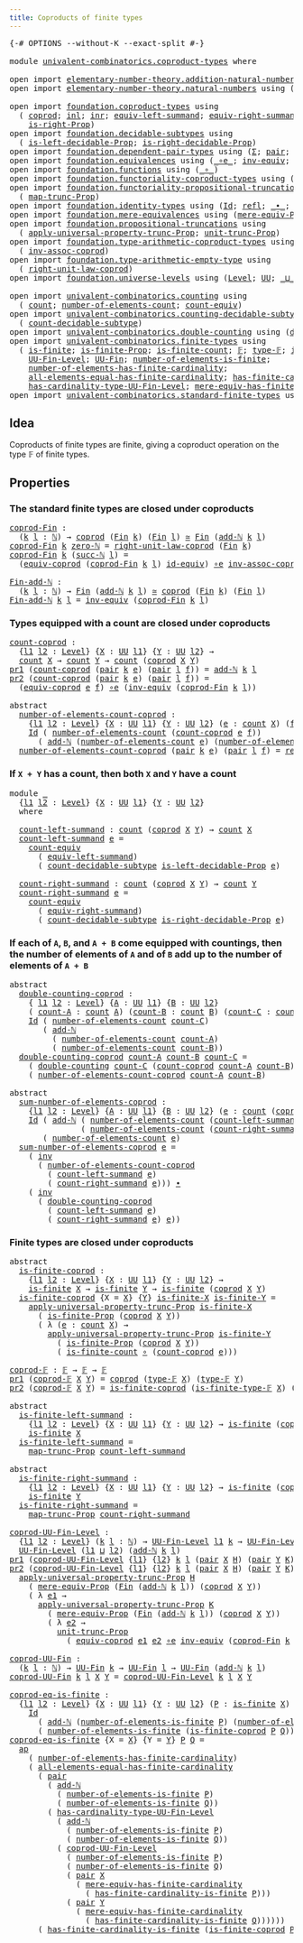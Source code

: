 ```yaml
---
title: Coproducts of finite types
---
```


<pre class="Agda"><a id="52" class="Symbol">{-#</a> <a id="56" class="Keyword">OPTIONS</a> <a id="64" class="Pragma">--without-K</a> <a id="76" class="Pragma">--exact-split</a> <a id="90" class="Symbol">#-}</a>

<a id="95" class="Keyword">module</a> <a id="102" href="univalent-combinatorics.coproduct-types.html" class="Module">univalent-combinatorics.coproduct-types</a> <a id="142" class="Keyword">where</a>

<a id="149" class="Keyword">open</a> <a id="154" class="Keyword">import</a> <a id="161" href="elementary-number-theory.addition-natural-numbers.html" class="Module">elementary-number-theory.addition-natural-numbers</a> <a id="211" class="Keyword">using</a> <a id="217" class="Symbol">(</a><a id="218" href="elementary-number-theory.addition-natural-numbers.html#1096" class="Function">add-ℕ</a><a id="223" class="Symbol">)</a>
<a id="225" class="Keyword">open</a> <a id="230" class="Keyword">import</a> <a id="237" href="elementary-number-theory.natural-numbers.html" class="Module">elementary-number-theory.natural-numbers</a> <a id="278" class="Keyword">using</a> <a id="284" class="Symbol">(</a><a id="285" href="elementary-number-theory.natural-numbers.html#1530" class="Datatype">ℕ</a><a id="286" class="Symbol">;</a> <a id="288" href="elementary-number-theory.natural-numbers.html#1551" class="InductiveConstructor">zero-ℕ</a><a id="294" class="Symbol">;</a> <a id="296" href="elementary-number-theory.natural-numbers.html#1564" class="InductiveConstructor">succ-ℕ</a><a id="302" class="Symbol">)</a>

<a id="305" class="Keyword">open</a> <a id="310" class="Keyword">import</a> <a id="317" href="foundation.coproduct-types.html" class="Module">foundation.coproduct-types</a> <a id="344" class="Keyword">using</a>
  <a id="352" class="Symbol">(</a> <a id="354" href="foundation.coproduct-types.html#1182" class="Datatype">coprod</a><a id="360" class="Symbol">;</a> <a id="362" href="foundation.coproduct-types.html#1253" class="InductiveConstructor">inl</a><a id="365" class="Symbol">;</a> <a id="367" href="foundation.coproduct-types.html#1276" class="InductiveConstructor">inr</a><a id="370" class="Symbol">;</a> <a id="372" href="foundation.coproduct-types.html#3502" class="Function">equiv-left-summand</a><a id="390" class="Symbol">;</a> <a id="392" href="foundation.coproduct-types.html#4547" class="Function">equiv-right-summand</a><a id="411" class="Symbol">;</a> <a id="413" href="foundation.coproduct-types.html#1663" class="Function">is-left-Prop</a><a id="425" class="Symbol">;</a>
    <a id="431" href="foundation.coproduct-types.html#1972" class="Function">is-right-Prop</a><a id="444" class="Symbol">)</a>
<a id="446" class="Keyword">open</a> <a id="451" class="Keyword">import</a> <a id="458" href="foundation.decidable-subtypes.html" class="Module">foundation.decidable-subtypes</a> <a id="488" class="Keyword">using</a>
  <a id="496" class="Symbol">(</a> <a id="498" href="foundation.decidable-subtypes.html#3874" class="Function">is-left-decidable-Prop</a><a id="520" class="Symbol">;</a> <a id="522" href="foundation.decidable-subtypes.html#4281" class="Function">is-right-decidable-Prop</a><a id="545" class="Symbol">)</a>
<a id="547" class="Keyword">open</a> <a id="552" class="Keyword">import</a> <a id="559" href="foundation.dependent-pair-types.html" class="Module">foundation.dependent-pair-types</a> <a id="591" class="Keyword">using</a> <a id="597" class="Symbol">(</a><a id="598" href="foundation-core.dependent-pair-types.html#515" class="Record">Σ</a><a id="599" class="Symbol">;</a> <a id="601" href="foundation-core.dependent-pair-types.html#588" class="InductiveConstructor">pair</a><a id="605" class="Symbol">;</a> <a id="607" href="foundation-core.dependent-pair-types.html#605" class="Field">pr1</a><a id="610" class="Symbol">;</a> <a id="612" href="foundation-core.dependent-pair-types.html#617" class="Field">pr2</a><a id="615" class="Symbol">)</a>
<a id="617" class="Keyword">open</a> <a id="622" class="Keyword">import</a> <a id="629" href="foundation.equivalences.html" class="Module">foundation.equivalences</a> <a id="653" class="Keyword">using</a> <a id="659" class="Symbol">(</a><a id="660" href="foundation-core.equivalences.html#7869" class="Function Operator">_∘e_</a><a id="664" class="Symbol">;</a> <a id="666" href="foundation-core.equivalences.html#5721" class="Function">inv-equiv</a><a id="675" class="Symbol">;</a> <a id="677" href="foundation-core.equivalences.html#1621" class="Function Operator">_≃_</a><a id="680" class="Symbol">;</a> <a id="682" href="foundation-core.equivalences.html#2494" class="Function">id-equiv</a><a id="690" class="Symbol">)</a>
<a id="692" class="Keyword">open</a> <a id="697" class="Keyword">import</a> <a id="704" href="foundation.functions.html" class="Module">foundation.functions</a> <a id="725" class="Keyword">using</a> <a id="731" class="Symbol">(</a><a id="732" href="foundation-core.functions.html#420" class="Function Operator">_∘_</a><a id="735" class="Symbol">)</a>
<a id="737" class="Keyword">open</a> <a id="742" class="Keyword">import</a> <a id="749" href="foundation.functoriality-coproduct-types.html" class="Module">foundation.functoriality-coproduct-types</a> <a id="790" class="Keyword">using</a> <a id="796" class="Symbol">(</a><a id="797" href="foundation.functoriality-coproduct-types.html#4586" class="Function">equiv-coprod</a><a id="809" class="Symbol">)</a>
<a id="811" class="Keyword">open</a> <a id="816" class="Keyword">import</a> <a id="823" href="foundation.functoriality-propositional-truncation.html" class="Module">foundation.functoriality-propositional-truncation</a> <a id="873" class="Keyword">using</a>
  <a id="881" class="Symbol">(</a> <a id="883" href="foundation.functoriality-propositional-truncation.html#1456" class="Function">map-trunc-Prop</a><a id="897" class="Symbol">)</a>
<a id="899" class="Keyword">open</a> <a id="904" class="Keyword">import</a> <a id="911" href="foundation.identity-types.html" class="Module">foundation.identity-types</a> <a id="937" class="Keyword">using</a> <a id="943" class="Symbol">(</a><a id="944" href="foundation-core.identity-types.html#1767" class="Datatype">Id</a><a id="946" class="Symbol">;</a> <a id="948" href="foundation-core.identity-types.html#1820" class="InductiveConstructor">refl</a><a id="952" class="Symbol">;</a> <a id="954" href="foundation-core.identity-types.html#2425" class="Function Operator">_∙_</a><a id="957" class="Symbol">;</a> <a id="959" href="foundation-core.identity-types.html#2729" class="Function">inv</a><a id="962" class="Symbol">;</a> <a id="964" href="foundation-core.identity-types.html#4003" class="Function">ap</a><a id="966" class="Symbol">)</a>
<a id="968" class="Keyword">open</a> <a id="973" class="Keyword">import</a> <a id="980" href="foundation.mere-equivalences.html" class="Module">foundation.mere-equivalences</a> <a id="1009" class="Keyword">using</a> <a id="1015" class="Symbol">(</a><a id="1016" href="foundation.mere-equivalences.html#1301" class="Function">mere-equiv-Prop</a><a id="1031" class="Symbol">)</a>
<a id="1033" class="Keyword">open</a> <a id="1038" class="Keyword">import</a> <a id="1045" href="foundation.propositional-truncations.html" class="Module">foundation.propositional-truncations</a> <a id="1082" class="Keyword">using</a>
  <a id="1090" class="Symbol">(</a> <a id="1092" href="foundation.propositional-truncations.html#5611" class="Function">apply-universal-property-trunc-Prop</a><a id="1127" class="Symbol">;</a> <a id="1129" href="foundation.propositional-truncations.html#2132" class="Function">unit-trunc-Prop</a><a id="1144" class="Symbol">)</a>
<a id="1146" class="Keyword">open</a> <a id="1151" class="Keyword">import</a> <a id="1158" href="foundation.type-arithmetic-coproduct-types.html" class="Module">foundation.type-arithmetic-coproduct-types</a> <a id="1201" class="Keyword">using</a>
  <a id="1209" class="Symbol">(</a> <a id="1211" href="foundation.type-arithmetic-coproduct-types.html#3751" class="Function">inv-assoc-coprod</a><a id="1227" class="Symbol">)</a>
<a id="1229" class="Keyword">open</a> <a id="1234" class="Keyword">import</a> <a id="1241" href="foundation.type-arithmetic-empty-type.html" class="Module">foundation.type-arithmetic-empty-type</a> <a id="1279" class="Keyword">using</a>
  <a id="1287" class="Symbol">(</a> <a id="1289" href="foundation.type-arithmetic-empty-type.html#10663" class="Function">right-unit-law-coprod</a><a id="1310" class="Symbol">)</a>
<a id="1312" class="Keyword">open</a> <a id="1317" class="Keyword">import</a> <a id="1324" href="foundation.universe-levels.html" class="Module">foundation.universe-levels</a> <a id="1351" class="Keyword">using</a> <a id="1357" class="Symbol">(</a><a id="1358" href="Agda.Primitive.html#597" class="Postulate">Level</a><a id="1363" class="Symbol">;</a> <a id="1365" href="foundation-core.universe-levels.html#235" class="Primitive">UU</a><a id="1367" class="Symbol">;</a> <a id="1369" href="Agda.Primitive.html#810" class="Primitive Operator">_⊔_</a><a id="1372" class="Symbol">)</a>

<a id="1375" class="Keyword">open</a> <a id="1380" class="Keyword">import</a> <a id="1387" href="univalent-combinatorics.counting.html" class="Module">univalent-combinatorics.counting</a> <a id="1420" class="Keyword">using</a>
  <a id="1428" class="Symbol">(</a> <a id="1430" href="univalent-combinatorics.counting.html#1901" class="Function">count</a><a id="1435" class="Symbol">;</a> <a id="1437" href="univalent-combinatorics.counting.html#2029" class="Function">number-of-elements-count</a><a id="1461" class="Symbol">;</a> <a id="1463" href="univalent-combinatorics.counting.html#3395" class="Function">count-equiv</a><a id="1474" class="Symbol">)</a>
<a id="1476" class="Keyword">open</a> <a id="1481" class="Keyword">import</a> <a id="1488" href="univalent-combinatorics.counting-decidable-subtypes.html" class="Module">univalent-combinatorics.counting-decidable-subtypes</a> <a id="1540" class="Keyword">using</a>
  <a id="1548" class="Symbol">(</a> <a id="1550" href="univalent-combinatorics.counting-decidable-subtypes.html#4574" class="Function">count-decidable-subtype</a><a id="1573" class="Symbol">)</a>
<a id="1575" class="Keyword">open</a> <a id="1580" class="Keyword">import</a> <a id="1587" href="univalent-combinatorics.double-counting.html" class="Module">univalent-combinatorics.double-counting</a> <a id="1627" class="Keyword">using</a> <a id="1633" class="Symbol">(</a><a id="1634" href="univalent-combinatorics.double-counting.html#1110" class="Function">double-counting</a><a id="1649" class="Symbol">)</a>
<a id="1651" class="Keyword">open</a> <a id="1656" class="Keyword">import</a> <a id="1663" href="univalent-combinatorics.finite-types.html" class="Module">univalent-combinatorics.finite-types</a> <a id="1700" class="Keyword">using</a>
  <a id="1708" class="Symbol">(</a> <a id="1710" href="univalent-combinatorics.finite-types.html#4004" class="Function">is-finite</a><a id="1719" class="Symbol">;</a> <a id="1721" href="univalent-combinatorics.finite-types.html#3913" class="Function">is-finite-Prop</a><a id="1735" class="Symbol">;</a> <a id="1737" href="univalent-combinatorics.finite-types.html#4243" class="Function">is-finite-count</a><a id="1752" class="Symbol">;</a> <a id="1754" href="univalent-combinatorics.finite-types.html#4743" class="Function">𝔽</a><a id="1755" class="Symbol">;</a> <a id="1757" href="univalent-combinatorics.finite-types.html#4782" class="Function">type-𝔽</a><a id="1763" class="Symbol">;</a> <a id="1765" href="univalent-combinatorics.finite-types.html#4827" class="Function">is-finite-type-𝔽</a><a id="1781" class="Symbol">;</a>
    <a id="1787" href="univalent-combinatorics.finite-types.html#5255" class="Function">UU-Fin-Level</a><a id="1799" class="Symbol">;</a> <a id="1801" href="univalent-combinatorics.finite-types.html#5722" class="Function">UU-Fin</a><a id="1807" class="Symbol">;</a> <a id="1809" href="univalent-combinatorics.finite-types.html#12503" class="Function">number-of-elements-is-finite</a><a id="1837" class="Symbol">;</a>
    <a id="1843" href="univalent-combinatorics.finite-types.html#6160" class="Function">number-of-elements-has-finite-cardinality</a><a id="1884" class="Symbol">;</a>
    <a id="1890" href="univalent-combinatorics.finite-types.html#10537" class="Function">all-elements-equal-has-finite-cardinality</a><a id="1931" class="Symbol">;</a> <a id="1933" href="univalent-combinatorics.finite-types.html#12266" class="Function">has-finite-cardinality-is-finite</a><a id="1965" class="Symbol">;</a>
    <a id="1971" href="univalent-combinatorics.finite-types.html#5458" class="Function">has-cardinality-type-UU-Fin-Level</a><a id="2004" class="Symbol">;</a> <a id="2006" href="univalent-combinatorics.finite-types.html#6320" class="Function">mere-equiv-has-finite-cardinality</a><a id="2039" class="Symbol">)</a>
<a id="2041" class="Keyword">open</a> <a id="2046" class="Keyword">import</a> <a id="2053" href="univalent-combinatorics.standard-finite-types.html" class="Module">univalent-combinatorics.standard-finite-types</a> <a id="2099" class="Keyword">using</a> <a id="2105" class="Symbol">(</a><a id="2106" href="univalent-combinatorics.standard-finite-types.html#2396" class="Function">Fin</a><a id="2109" class="Symbol">)</a>
</pre>
## Idea

Coproducts of finite types are finite, giving a coproduct operation on the type 𝔽 of finite types.

## Properties

### The standard finite types are closed under coproducts

<pre class="Agda"><a id="coprod-Fin"></a><a id="2307" href="univalent-combinatorics.coproduct-types.html#2307" class="Function">coprod-Fin</a> <a id="2318" class="Symbol">:</a>
  <a id="2322" class="Symbol">(</a><a id="2323" href="univalent-combinatorics.coproduct-types.html#2323" class="Bound">k</a> <a id="2325" href="univalent-combinatorics.coproduct-types.html#2325" class="Bound">l</a> <a id="2327" class="Symbol">:</a> <a id="2329" href="elementary-number-theory.natural-numbers.html#1530" class="Datatype">ℕ</a><a id="2330" class="Symbol">)</a> <a id="2332" class="Symbol">→</a> <a id="2334" href="foundation.coproduct-types.html#1182" class="Datatype">coprod</a> <a id="2341" class="Symbol">(</a><a id="2342" href="univalent-combinatorics.standard-finite-types.html#2396" class="Function">Fin</a> <a id="2346" href="univalent-combinatorics.coproduct-types.html#2323" class="Bound">k</a><a id="2347" class="Symbol">)</a> <a id="2349" class="Symbol">(</a><a id="2350" href="univalent-combinatorics.standard-finite-types.html#2396" class="Function">Fin</a> <a id="2354" href="univalent-combinatorics.coproduct-types.html#2325" class="Bound">l</a><a id="2355" class="Symbol">)</a> <a id="2357" href="foundation-core.equivalences.html#1621" class="Function Operator">≃</a> <a id="2359" href="univalent-combinatorics.standard-finite-types.html#2396" class="Function">Fin</a> <a id="2363" class="Symbol">(</a><a id="2364" href="elementary-number-theory.addition-natural-numbers.html#1096" class="Function">add-ℕ</a> <a id="2370" href="univalent-combinatorics.coproduct-types.html#2323" class="Bound">k</a> <a id="2372" href="univalent-combinatorics.coproduct-types.html#2325" class="Bound">l</a><a id="2373" class="Symbol">)</a>
<a id="2375" href="univalent-combinatorics.coproduct-types.html#2307" class="Function">coprod-Fin</a> <a id="2386" href="univalent-combinatorics.coproduct-types.html#2386" class="Bound">k</a> <a id="2388" href="elementary-number-theory.natural-numbers.html#1551" class="InductiveConstructor">zero-ℕ</a> <a id="2395" class="Symbol">=</a> <a id="2397" href="foundation.type-arithmetic-empty-type.html#10663" class="Function">right-unit-law-coprod</a> <a id="2419" class="Symbol">(</a><a id="2420" href="univalent-combinatorics.standard-finite-types.html#2396" class="Function">Fin</a> <a id="2424" href="univalent-combinatorics.coproduct-types.html#2386" class="Bound">k</a><a id="2425" class="Symbol">)</a>
<a id="2427" href="univalent-combinatorics.coproduct-types.html#2307" class="Function">coprod-Fin</a> <a id="2438" href="univalent-combinatorics.coproduct-types.html#2438" class="Bound">k</a> <a id="2440" class="Symbol">(</a><a id="2441" href="elementary-number-theory.natural-numbers.html#1564" class="InductiveConstructor">succ-ℕ</a> <a id="2448" href="univalent-combinatorics.coproduct-types.html#2448" class="Bound">l</a><a id="2449" class="Symbol">)</a> <a id="2451" class="Symbol">=</a>
  <a id="2455" class="Symbol">(</a><a id="2456" href="foundation.functoriality-coproduct-types.html#4586" class="Function">equiv-coprod</a> <a id="2469" class="Symbol">(</a><a id="2470" href="univalent-combinatorics.coproduct-types.html#2307" class="Function">coprod-Fin</a> <a id="2481" href="univalent-combinatorics.coproduct-types.html#2438" class="Bound">k</a> <a id="2483" href="univalent-combinatorics.coproduct-types.html#2448" class="Bound">l</a><a id="2484" class="Symbol">)</a> <a id="2486" href="foundation-core.equivalences.html#2494" class="Function">id-equiv</a><a id="2494" class="Symbol">)</a> <a id="2496" href="foundation-core.equivalences.html#7869" class="Function Operator">∘e</a> <a id="2499" href="foundation.type-arithmetic-coproduct-types.html#3751" class="Function">inv-assoc-coprod</a>

<a id="Fin-add-ℕ"></a><a id="2517" href="univalent-combinatorics.coproduct-types.html#2517" class="Function">Fin-add-ℕ</a> <a id="2527" class="Symbol">:</a>
  <a id="2531" class="Symbol">(</a><a id="2532" href="univalent-combinatorics.coproduct-types.html#2532" class="Bound">k</a> <a id="2534" href="univalent-combinatorics.coproduct-types.html#2534" class="Bound">l</a> <a id="2536" class="Symbol">:</a> <a id="2538" href="elementary-number-theory.natural-numbers.html#1530" class="Datatype">ℕ</a><a id="2539" class="Symbol">)</a> <a id="2541" class="Symbol">→</a> <a id="2543" href="univalent-combinatorics.standard-finite-types.html#2396" class="Function">Fin</a> <a id="2547" class="Symbol">(</a><a id="2548" href="elementary-number-theory.addition-natural-numbers.html#1096" class="Function">add-ℕ</a> <a id="2554" href="univalent-combinatorics.coproduct-types.html#2532" class="Bound">k</a> <a id="2556" href="univalent-combinatorics.coproduct-types.html#2534" class="Bound">l</a><a id="2557" class="Symbol">)</a> <a id="2559" href="foundation-core.equivalences.html#1621" class="Function Operator">≃</a> <a id="2561" href="foundation.coproduct-types.html#1182" class="Datatype">coprod</a> <a id="2568" class="Symbol">(</a><a id="2569" href="univalent-combinatorics.standard-finite-types.html#2396" class="Function">Fin</a> <a id="2573" href="univalent-combinatorics.coproduct-types.html#2532" class="Bound">k</a><a id="2574" class="Symbol">)</a> <a id="2576" class="Symbol">(</a><a id="2577" href="univalent-combinatorics.standard-finite-types.html#2396" class="Function">Fin</a> <a id="2581" href="univalent-combinatorics.coproduct-types.html#2534" class="Bound">l</a><a id="2582" class="Symbol">)</a>
<a id="2584" href="univalent-combinatorics.coproduct-types.html#2517" class="Function">Fin-add-ℕ</a> <a id="2594" href="univalent-combinatorics.coproduct-types.html#2594" class="Bound">k</a> <a id="2596" href="univalent-combinatorics.coproduct-types.html#2596" class="Bound">l</a> <a id="2598" class="Symbol">=</a> <a id="2600" href="foundation-core.equivalences.html#5721" class="Function">inv-equiv</a> <a id="2610" class="Symbol">(</a><a id="2611" href="univalent-combinatorics.coproduct-types.html#2307" class="Function">coprod-Fin</a> <a id="2622" href="univalent-combinatorics.coproduct-types.html#2594" class="Bound">k</a> <a id="2624" href="univalent-combinatorics.coproduct-types.html#2596" class="Bound">l</a><a id="2625" class="Symbol">)</a>
</pre>
### Types equipped with a count are closed under coproducts

<pre class="Agda"><a id="count-coprod"></a><a id="2701" href="univalent-combinatorics.coproduct-types.html#2701" class="Function">count-coprod</a> <a id="2714" class="Symbol">:</a>
  <a id="2718" class="Symbol">{</a><a id="2719" href="univalent-combinatorics.coproduct-types.html#2719" class="Bound">l1</a> <a id="2722" href="univalent-combinatorics.coproduct-types.html#2722" class="Bound">l2</a> <a id="2725" class="Symbol">:</a> <a id="2727" href="Agda.Primitive.html#597" class="Postulate">Level</a><a id="2732" class="Symbol">}</a> <a id="2734" class="Symbol">{</a><a id="2735" href="univalent-combinatorics.coproduct-types.html#2735" class="Bound">X</a> <a id="2737" class="Symbol">:</a> <a id="2739" href="foundation-core.universe-levels.html#235" class="Primitive">UU</a> <a id="2742" href="univalent-combinatorics.coproduct-types.html#2719" class="Bound">l1</a><a id="2744" class="Symbol">}</a> <a id="2746" class="Symbol">{</a><a id="2747" href="univalent-combinatorics.coproduct-types.html#2747" class="Bound">Y</a> <a id="2749" class="Symbol">:</a> <a id="2751" href="foundation-core.universe-levels.html#235" class="Primitive">UU</a> <a id="2754" href="univalent-combinatorics.coproduct-types.html#2722" class="Bound">l2</a><a id="2756" class="Symbol">}</a> <a id="2758" class="Symbol">→</a>
  <a id="2762" href="univalent-combinatorics.counting.html#1901" class="Function">count</a> <a id="2768" href="univalent-combinatorics.coproduct-types.html#2735" class="Bound">X</a> <a id="2770" class="Symbol">→</a> <a id="2772" href="univalent-combinatorics.counting.html#1901" class="Function">count</a> <a id="2778" href="univalent-combinatorics.coproduct-types.html#2747" class="Bound">Y</a> <a id="2780" class="Symbol">→</a> <a id="2782" href="univalent-combinatorics.counting.html#1901" class="Function">count</a> <a id="2788" class="Symbol">(</a><a id="2789" href="foundation.coproduct-types.html#1182" class="Datatype">coprod</a> <a id="2796" href="univalent-combinatorics.coproduct-types.html#2735" class="Bound">X</a> <a id="2798" href="univalent-combinatorics.coproduct-types.html#2747" class="Bound">Y</a><a id="2799" class="Symbol">)</a>
<a id="2801" href="foundation-core.dependent-pair-types.html#605" class="Field">pr1</a> <a id="2805" class="Symbol">(</a><a id="2806" href="univalent-combinatorics.coproduct-types.html#2701" class="Function">count-coprod</a> <a id="2819" class="Symbol">(</a><a id="2820" href="foundation-core.dependent-pair-types.html#588" class="InductiveConstructor">pair</a> <a id="2825" href="univalent-combinatorics.coproduct-types.html#2825" class="Bound">k</a> <a id="2827" href="univalent-combinatorics.coproduct-types.html#2827" class="Bound">e</a><a id="2828" class="Symbol">)</a> <a id="2830" class="Symbol">(</a><a id="2831" href="foundation-core.dependent-pair-types.html#588" class="InductiveConstructor">pair</a> <a id="2836" href="univalent-combinatorics.coproduct-types.html#2836" class="Bound">l</a> <a id="2838" href="univalent-combinatorics.coproduct-types.html#2838" class="Bound">f</a><a id="2839" class="Symbol">))</a> <a id="2842" class="Symbol">=</a> <a id="2844" href="elementary-number-theory.addition-natural-numbers.html#1096" class="Function">add-ℕ</a> <a id="2850" href="univalent-combinatorics.coproduct-types.html#2825" class="Bound">k</a> <a id="2852" href="univalent-combinatorics.coproduct-types.html#2836" class="Bound">l</a>
<a id="2854" href="foundation-core.dependent-pair-types.html#617" class="Field">pr2</a> <a id="2858" class="Symbol">(</a><a id="2859" href="univalent-combinatorics.coproduct-types.html#2701" class="Function">count-coprod</a> <a id="2872" class="Symbol">(</a><a id="2873" href="foundation-core.dependent-pair-types.html#588" class="InductiveConstructor">pair</a> <a id="2878" href="univalent-combinatorics.coproduct-types.html#2878" class="Bound">k</a> <a id="2880" href="univalent-combinatorics.coproduct-types.html#2880" class="Bound">e</a><a id="2881" class="Symbol">)</a> <a id="2883" class="Symbol">(</a><a id="2884" href="foundation-core.dependent-pair-types.html#588" class="InductiveConstructor">pair</a> <a id="2889" href="univalent-combinatorics.coproduct-types.html#2889" class="Bound">l</a> <a id="2891" href="univalent-combinatorics.coproduct-types.html#2891" class="Bound">f</a><a id="2892" class="Symbol">))</a> <a id="2895" class="Symbol">=</a>
  <a id="2899" class="Symbol">(</a><a id="2900" href="foundation.functoriality-coproduct-types.html#4586" class="Function">equiv-coprod</a> <a id="2913" href="univalent-combinatorics.coproduct-types.html#2880" class="Bound">e</a> <a id="2915" href="univalent-combinatorics.coproduct-types.html#2891" class="Bound">f</a><a id="2916" class="Symbol">)</a> <a id="2918" href="foundation-core.equivalences.html#7869" class="Function Operator">∘e</a> <a id="2921" class="Symbol">(</a><a id="2922" href="foundation-core.equivalences.html#5721" class="Function">inv-equiv</a> <a id="2932" class="Symbol">(</a><a id="2933" href="univalent-combinatorics.coproduct-types.html#2307" class="Function">coprod-Fin</a> <a id="2944" href="univalent-combinatorics.coproduct-types.html#2878" class="Bound">k</a> <a id="2946" href="univalent-combinatorics.coproduct-types.html#2889" class="Bound">l</a><a id="2947" class="Symbol">))</a>

<a id="2951" class="Keyword">abstract</a>
  <a id="number-of-elements-count-coprod"></a><a id="2962" href="univalent-combinatorics.coproduct-types.html#2962" class="Function">number-of-elements-count-coprod</a> <a id="2994" class="Symbol">:</a>
    <a id="3000" class="Symbol">{</a><a id="3001" href="univalent-combinatorics.coproduct-types.html#3001" class="Bound">l1</a> <a id="3004" href="univalent-combinatorics.coproduct-types.html#3004" class="Bound">l2</a> <a id="3007" class="Symbol">:</a> <a id="3009" href="Agda.Primitive.html#597" class="Postulate">Level</a><a id="3014" class="Symbol">}</a> <a id="3016" class="Symbol">{</a><a id="3017" href="univalent-combinatorics.coproduct-types.html#3017" class="Bound">X</a> <a id="3019" class="Symbol">:</a> <a id="3021" href="foundation-core.universe-levels.html#235" class="Primitive">UU</a> <a id="3024" href="univalent-combinatorics.coproduct-types.html#3001" class="Bound">l1</a><a id="3026" class="Symbol">}</a> <a id="3028" class="Symbol">{</a><a id="3029" href="univalent-combinatorics.coproduct-types.html#3029" class="Bound">Y</a> <a id="3031" class="Symbol">:</a> <a id="3033" href="foundation-core.universe-levels.html#235" class="Primitive">UU</a> <a id="3036" href="univalent-combinatorics.coproduct-types.html#3004" class="Bound">l2</a><a id="3038" class="Symbol">}</a> <a id="3040" class="Symbol">(</a><a id="3041" href="univalent-combinatorics.coproduct-types.html#3041" class="Bound">e</a> <a id="3043" class="Symbol">:</a> <a id="3045" href="univalent-combinatorics.counting.html#1901" class="Function">count</a> <a id="3051" href="univalent-combinatorics.coproduct-types.html#3017" class="Bound">X</a><a id="3052" class="Symbol">)</a> <a id="3054" class="Symbol">(</a><a id="3055" href="univalent-combinatorics.coproduct-types.html#3055" class="Bound">f</a> <a id="3057" class="Symbol">:</a> <a id="3059" href="univalent-combinatorics.counting.html#1901" class="Function">count</a> <a id="3065" href="univalent-combinatorics.coproduct-types.html#3029" class="Bound">Y</a><a id="3066" class="Symbol">)</a> <a id="3068" class="Symbol">→</a>
    <a id="3074" href="foundation-core.identity-types.html#1767" class="Datatype">Id</a> <a id="3077" class="Symbol">(</a> <a id="3079" href="univalent-combinatorics.counting.html#2029" class="Function">number-of-elements-count</a> <a id="3104" class="Symbol">(</a><a id="3105" href="univalent-combinatorics.coproduct-types.html#2701" class="Function">count-coprod</a> <a id="3118" href="univalent-combinatorics.coproduct-types.html#3041" class="Bound">e</a> <a id="3120" href="univalent-combinatorics.coproduct-types.html#3055" class="Bound">f</a><a id="3121" class="Symbol">))</a>
      <a id="3130" class="Symbol">(</a> <a id="3132" href="elementary-number-theory.addition-natural-numbers.html#1096" class="Function">add-ℕ</a> <a id="3138" class="Symbol">(</a><a id="3139" href="univalent-combinatorics.counting.html#2029" class="Function">number-of-elements-count</a> <a id="3164" href="univalent-combinatorics.coproduct-types.html#3041" class="Bound">e</a><a id="3165" class="Symbol">)</a> <a id="3167" class="Symbol">(</a><a id="3168" href="univalent-combinatorics.counting.html#2029" class="Function">number-of-elements-count</a> <a id="3193" href="univalent-combinatorics.coproduct-types.html#3055" class="Bound">f</a><a id="3194" class="Symbol">))</a>
  <a id="3199" href="univalent-combinatorics.coproduct-types.html#2962" class="Function">number-of-elements-count-coprod</a> <a id="3231" class="Symbol">(</a><a id="3232" href="foundation-core.dependent-pair-types.html#588" class="InductiveConstructor">pair</a> <a id="3237" href="univalent-combinatorics.coproduct-types.html#3237" class="Bound">k</a> <a id="3239" href="univalent-combinatorics.coproduct-types.html#3239" class="Bound">e</a><a id="3240" class="Symbol">)</a> <a id="3242" class="Symbol">(</a><a id="3243" href="foundation-core.dependent-pair-types.html#588" class="InductiveConstructor">pair</a> <a id="3248" href="univalent-combinatorics.coproduct-types.html#3248" class="Bound">l</a> <a id="3250" href="univalent-combinatorics.coproduct-types.html#3250" class="Bound">f</a><a id="3251" class="Symbol">)</a> <a id="3253" class="Symbol">=</a> <a id="3255" href="foundation-core.identity-types.html#1820" class="InductiveConstructor">refl</a>
</pre>
### If `X + Y` has a count, then both `X` and `Y` have a count

<pre class="Agda"><a id="3337" class="Keyword">module</a> <a id="3344" href="univalent-combinatorics.coproduct-types.html#3344" class="Module">_</a>
  <a id="3348" class="Symbol">{</a><a id="3349" href="univalent-combinatorics.coproduct-types.html#3349" class="Bound">l1</a> <a id="3352" href="univalent-combinatorics.coproduct-types.html#3352" class="Bound">l2</a> <a id="3355" class="Symbol">:</a> <a id="3357" href="Agda.Primitive.html#597" class="Postulate">Level</a><a id="3362" class="Symbol">}</a> <a id="3364" class="Symbol">{</a><a id="3365" href="univalent-combinatorics.coproduct-types.html#3365" class="Bound">X</a> <a id="3367" class="Symbol">:</a> <a id="3369" href="foundation-core.universe-levels.html#235" class="Primitive">UU</a> <a id="3372" href="univalent-combinatorics.coproduct-types.html#3349" class="Bound">l1</a><a id="3374" class="Symbol">}</a> <a id="3376" class="Symbol">{</a><a id="3377" href="univalent-combinatorics.coproduct-types.html#3377" class="Bound">Y</a> <a id="3379" class="Symbol">:</a> <a id="3381" href="foundation-core.universe-levels.html#235" class="Primitive">UU</a> <a id="3384" href="univalent-combinatorics.coproduct-types.html#3352" class="Bound">l2</a><a id="3386" class="Symbol">}</a>
  <a id="3390" class="Keyword">where</a>
  
  <a id="3401" href="univalent-combinatorics.coproduct-types.html#3401" class="Function">count-left-summand</a> <a id="3420" class="Symbol">:</a> <a id="3422" href="univalent-combinatorics.counting.html#1901" class="Function">count</a> <a id="3428" class="Symbol">(</a><a id="3429" href="foundation.coproduct-types.html#1182" class="Datatype">coprod</a> <a id="3436" href="univalent-combinatorics.coproduct-types.html#3365" class="Bound">X</a> <a id="3438" href="univalent-combinatorics.coproduct-types.html#3377" class="Bound">Y</a><a id="3439" class="Symbol">)</a> <a id="3441" class="Symbol">→</a> <a id="3443" href="univalent-combinatorics.counting.html#1901" class="Function">count</a> <a id="3449" href="univalent-combinatorics.coproduct-types.html#3365" class="Bound">X</a>
  <a id="3453" href="univalent-combinatorics.coproduct-types.html#3401" class="Function">count-left-summand</a> <a id="3472" href="univalent-combinatorics.coproduct-types.html#3472" class="Bound">e</a> <a id="3474" class="Symbol">=</a>
    <a id="3480" href="univalent-combinatorics.counting.html#3395" class="Function">count-equiv</a>
      <a id="3498" class="Symbol">(</a> <a id="3500" href="foundation.coproduct-types.html#3502" class="Function">equiv-left-summand</a><a id="3518" class="Symbol">)</a>
      <a id="3526" class="Symbol">(</a> <a id="3528" href="univalent-combinatorics.counting-decidable-subtypes.html#4574" class="Function">count-decidable-subtype</a> <a id="3552" href="foundation.decidable-subtypes.html#3874" class="Function">is-left-decidable-Prop</a> <a id="3575" href="univalent-combinatorics.coproduct-types.html#3472" class="Bound">e</a><a id="3576" class="Symbol">)</a>

  <a id="3581" href="univalent-combinatorics.coproduct-types.html#3581" class="Function">count-right-summand</a> <a id="3601" class="Symbol">:</a> <a id="3603" href="univalent-combinatorics.counting.html#1901" class="Function">count</a> <a id="3609" class="Symbol">(</a><a id="3610" href="foundation.coproduct-types.html#1182" class="Datatype">coprod</a> <a id="3617" href="univalent-combinatorics.coproduct-types.html#3365" class="Bound">X</a> <a id="3619" href="univalent-combinatorics.coproduct-types.html#3377" class="Bound">Y</a><a id="3620" class="Symbol">)</a> <a id="3622" class="Symbol">→</a> <a id="3624" href="univalent-combinatorics.counting.html#1901" class="Function">count</a> <a id="3630" href="univalent-combinatorics.coproduct-types.html#3377" class="Bound">Y</a>
  <a id="3634" href="univalent-combinatorics.coproduct-types.html#3581" class="Function">count-right-summand</a> <a id="3654" href="univalent-combinatorics.coproduct-types.html#3654" class="Bound">e</a> <a id="3656" class="Symbol">=</a>
    <a id="3662" href="univalent-combinatorics.counting.html#3395" class="Function">count-equiv</a>
      <a id="3680" class="Symbol">(</a> <a id="3682" href="foundation.coproduct-types.html#4547" class="Function">equiv-right-summand</a><a id="3701" class="Symbol">)</a>
      <a id="3709" class="Symbol">(</a> <a id="3711" href="univalent-combinatorics.counting-decidable-subtypes.html#4574" class="Function">count-decidable-subtype</a> <a id="3735" href="foundation.decidable-subtypes.html#4281" class="Function">is-right-decidable-Prop</a> <a id="3759" href="univalent-combinatorics.coproduct-types.html#3654" class="Bound">e</a><a id="3760" class="Symbol">)</a>
</pre>
### If each of `A`, `B`, and `A + B` come equipped with countings, then the number of elements of `A` and of `B` add up to the number of elements of `A + B`

<pre class="Agda"><a id="3933" class="Keyword">abstract</a>
  <a id="double-counting-coprod"></a><a id="3944" href="univalent-combinatorics.coproduct-types.html#3944" class="Function">double-counting-coprod</a> <a id="3967" class="Symbol">:</a>
    <a id="3973" class="Symbol">{</a> <a id="3975" href="univalent-combinatorics.coproduct-types.html#3975" class="Bound">l1</a> <a id="3978" href="univalent-combinatorics.coproduct-types.html#3978" class="Bound">l2</a> <a id="3981" class="Symbol">:</a> <a id="3983" href="Agda.Primitive.html#597" class="Postulate">Level</a><a id="3988" class="Symbol">}</a> <a id="3990" class="Symbol">{</a><a id="3991" href="univalent-combinatorics.coproduct-types.html#3991" class="Bound">A</a> <a id="3993" class="Symbol">:</a> <a id="3995" href="foundation-core.universe-levels.html#235" class="Primitive">UU</a> <a id="3998" href="univalent-combinatorics.coproduct-types.html#3975" class="Bound">l1</a><a id="4000" class="Symbol">}</a> <a id="4002" class="Symbol">{</a><a id="4003" href="univalent-combinatorics.coproduct-types.html#4003" class="Bound">B</a> <a id="4005" class="Symbol">:</a> <a id="4007" href="foundation-core.universe-levels.html#235" class="Primitive">UU</a> <a id="4010" href="univalent-combinatorics.coproduct-types.html#3978" class="Bound">l2</a><a id="4012" class="Symbol">}</a>
    <a id="4018" class="Symbol">(</a> <a id="4020" href="univalent-combinatorics.coproduct-types.html#4020" class="Bound">count-A</a> <a id="4028" class="Symbol">:</a> <a id="4030" href="univalent-combinatorics.counting.html#1901" class="Function">count</a> <a id="4036" href="univalent-combinatorics.coproduct-types.html#3991" class="Bound">A</a><a id="4037" class="Symbol">)</a> <a id="4039" class="Symbol">(</a><a id="4040" href="univalent-combinatorics.coproduct-types.html#4040" class="Bound">count-B</a> <a id="4048" class="Symbol">:</a> <a id="4050" href="univalent-combinatorics.counting.html#1901" class="Function">count</a> <a id="4056" href="univalent-combinatorics.coproduct-types.html#4003" class="Bound">B</a><a id="4057" class="Symbol">)</a> <a id="4059" class="Symbol">(</a><a id="4060" href="univalent-combinatorics.coproduct-types.html#4060" class="Bound">count-C</a> <a id="4068" class="Symbol">:</a> <a id="4070" href="univalent-combinatorics.counting.html#1901" class="Function">count</a> <a id="4076" class="Symbol">(</a><a id="4077" href="foundation.coproduct-types.html#1182" class="Datatype">coprod</a> <a id="4084" href="univalent-combinatorics.coproduct-types.html#3991" class="Bound">A</a> <a id="4086" href="univalent-combinatorics.coproduct-types.html#4003" class="Bound">B</a><a id="4087" class="Symbol">))</a> <a id="4090" class="Symbol">→</a>
    <a id="4096" href="foundation-core.identity-types.html#1767" class="Datatype">Id</a> <a id="4099" class="Symbol">(</a> <a id="4101" href="univalent-combinatorics.counting.html#2029" class="Function">number-of-elements-count</a> <a id="4126" href="univalent-combinatorics.coproduct-types.html#4060" class="Bound">count-C</a><a id="4133" class="Symbol">)</a>
       <a id="4142" class="Symbol">(</a> <a id="4144" href="elementary-number-theory.addition-natural-numbers.html#1096" class="Function">add-ℕ</a>
         <a id="4159" class="Symbol">(</a> <a id="4161" href="univalent-combinatorics.counting.html#2029" class="Function">number-of-elements-count</a> <a id="4186" href="univalent-combinatorics.coproduct-types.html#4020" class="Bound">count-A</a><a id="4193" class="Symbol">)</a>
         <a id="4204" class="Symbol">(</a> <a id="4206" href="univalent-combinatorics.counting.html#2029" class="Function">number-of-elements-count</a> <a id="4231" href="univalent-combinatorics.coproduct-types.html#4040" class="Bound">count-B</a><a id="4238" class="Symbol">))</a>
  <a id="4243" href="univalent-combinatorics.coproduct-types.html#3944" class="Function">double-counting-coprod</a> <a id="4266" href="univalent-combinatorics.coproduct-types.html#4266" class="Bound">count-A</a> <a id="4274" href="univalent-combinatorics.coproduct-types.html#4274" class="Bound">count-B</a> <a id="4282" href="univalent-combinatorics.coproduct-types.html#4282" class="Bound">count-C</a> <a id="4290" class="Symbol">=</a>
    <a id="4296" class="Symbol">(</a> <a id="4298" href="univalent-combinatorics.double-counting.html#1110" class="Function">double-counting</a> <a id="4314" href="univalent-combinatorics.coproduct-types.html#4282" class="Bound">count-C</a> <a id="4322" class="Symbol">(</a><a id="4323" href="univalent-combinatorics.coproduct-types.html#2701" class="Function">count-coprod</a> <a id="4336" href="univalent-combinatorics.coproduct-types.html#4266" class="Bound">count-A</a> <a id="4344" href="univalent-combinatorics.coproduct-types.html#4274" class="Bound">count-B</a><a id="4351" class="Symbol">))</a> <a id="4354" href="foundation-core.identity-types.html#2425" class="Function Operator">∙</a>
    <a id="4360" class="Symbol">(</a> <a id="4362" href="univalent-combinatorics.coproduct-types.html#2962" class="Function">number-of-elements-count-coprod</a> <a id="4394" href="univalent-combinatorics.coproduct-types.html#4266" class="Bound">count-A</a> <a id="4402" href="univalent-combinatorics.coproduct-types.html#4274" class="Bound">count-B</a><a id="4409" class="Symbol">)</a>

<a id="4412" class="Keyword">abstract</a>
  <a id="sum-number-of-elements-coprod"></a><a id="4423" href="univalent-combinatorics.coproduct-types.html#4423" class="Function">sum-number-of-elements-coprod</a> <a id="4453" class="Symbol">:</a>
    <a id="4459" class="Symbol">{</a><a id="4460" href="univalent-combinatorics.coproduct-types.html#4460" class="Bound">l1</a> <a id="4463" href="univalent-combinatorics.coproduct-types.html#4463" class="Bound">l2</a> <a id="4466" class="Symbol">:</a> <a id="4468" href="Agda.Primitive.html#597" class="Postulate">Level</a><a id="4473" class="Symbol">}</a> <a id="4475" class="Symbol">{</a><a id="4476" href="univalent-combinatorics.coproduct-types.html#4476" class="Bound">A</a> <a id="4478" class="Symbol">:</a> <a id="4480" href="foundation-core.universe-levels.html#235" class="Primitive">UU</a> <a id="4483" href="univalent-combinatorics.coproduct-types.html#4460" class="Bound">l1</a><a id="4485" class="Symbol">}</a> <a id="4487" class="Symbol">{</a><a id="4488" href="univalent-combinatorics.coproduct-types.html#4488" class="Bound">B</a> <a id="4490" class="Symbol">:</a> <a id="4492" href="foundation-core.universe-levels.html#235" class="Primitive">UU</a> <a id="4495" href="univalent-combinatorics.coproduct-types.html#4463" class="Bound">l2</a><a id="4497" class="Symbol">}</a> <a id="4499" class="Symbol">(</a><a id="4500" href="univalent-combinatorics.coproduct-types.html#4500" class="Bound">e</a> <a id="4502" class="Symbol">:</a> <a id="4504" href="univalent-combinatorics.counting.html#1901" class="Function">count</a> <a id="4510" class="Symbol">(</a><a id="4511" href="foundation.coproduct-types.html#1182" class="Datatype">coprod</a> <a id="4518" href="univalent-combinatorics.coproduct-types.html#4476" class="Bound">A</a> <a id="4520" href="univalent-combinatorics.coproduct-types.html#4488" class="Bound">B</a><a id="4521" class="Symbol">))</a> <a id="4524" class="Symbol">→</a>
    <a id="4530" href="foundation-core.identity-types.html#1767" class="Datatype">Id</a> <a id="4533" class="Symbol">(</a> <a id="4535" href="elementary-number-theory.addition-natural-numbers.html#1096" class="Function">add-ℕ</a> <a id="4541" class="Symbol">(</a> <a id="4543" href="univalent-combinatorics.counting.html#2029" class="Function">number-of-elements-count</a> <a id="4568" class="Symbol">(</a><a id="4569" href="univalent-combinatorics.coproduct-types.html#3401" class="Function">count-left-summand</a> <a id="4588" href="univalent-combinatorics.coproduct-types.html#4500" class="Bound">e</a><a id="4589" class="Symbol">))</a>
               <a id="4607" class="Symbol">(</a> <a id="4609" href="univalent-combinatorics.counting.html#2029" class="Function">number-of-elements-count</a> <a id="4634" class="Symbol">(</a><a id="4635" href="univalent-combinatorics.coproduct-types.html#3581" class="Function">count-right-summand</a> <a id="4655" href="univalent-combinatorics.coproduct-types.html#4500" class="Bound">e</a><a id="4656" class="Symbol">)))</a>
       <a id="4667" class="Symbol">(</a> <a id="4669" href="univalent-combinatorics.counting.html#2029" class="Function">number-of-elements-count</a> <a id="4694" href="univalent-combinatorics.coproduct-types.html#4500" class="Bound">e</a><a id="4695" class="Symbol">)</a>
  <a id="4699" href="univalent-combinatorics.coproduct-types.html#4423" class="Function">sum-number-of-elements-coprod</a> <a id="4729" href="univalent-combinatorics.coproduct-types.html#4729" class="Bound">e</a> <a id="4731" class="Symbol">=</a>
    <a id="4737" class="Symbol">(</a> <a id="4739" href="foundation-core.identity-types.html#2729" class="Function">inv</a>
      <a id="4749" class="Symbol">(</a> <a id="4751" href="univalent-combinatorics.coproduct-types.html#2962" class="Function">number-of-elements-count-coprod</a>
        <a id="4791" class="Symbol">(</a> <a id="4793" href="univalent-combinatorics.coproduct-types.html#3401" class="Function">count-left-summand</a> <a id="4812" href="univalent-combinatorics.coproduct-types.html#4729" class="Bound">e</a><a id="4813" class="Symbol">)</a>
        <a id="4823" class="Symbol">(</a> <a id="4825" href="univalent-combinatorics.coproduct-types.html#3581" class="Function">count-right-summand</a> <a id="4845" href="univalent-combinatorics.coproduct-types.html#4729" class="Bound">e</a><a id="4846" class="Symbol">)))</a> <a id="4850" href="foundation-core.identity-types.html#2425" class="Function Operator">∙</a>
    <a id="4856" class="Symbol">(</a> <a id="4858" href="foundation-core.identity-types.html#2729" class="Function">inv</a>
      <a id="4868" class="Symbol">(</a> <a id="4870" href="univalent-combinatorics.coproduct-types.html#3944" class="Function">double-counting-coprod</a>
        <a id="4901" class="Symbol">(</a> <a id="4903" href="univalent-combinatorics.coproduct-types.html#3401" class="Function">count-left-summand</a> <a id="4922" href="univalent-combinatorics.coproduct-types.html#4729" class="Bound">e</a><a id="4923" class="Symbol">)</a>
        <a id="4933" class="Symbol">(</a> <a id="4935" href="univalent-combinatorics.coproduct-types.html#3581" class="Function">count-right-summand</a> <a id="4955" href="univalent-combinatorics.coproduct-types.html#4729" class="Bound">e</a><a id="4956" class="Symbol">)</a> <a id="4958" href="univalent-combinatorics.coproduct-types.html#4729" class="Bound">e</a><a id="4959" class="Symbol">))</a>
</pre>
### Finite types are closed under coproducts

<pre class="Agda"><a id="5021" class="Keyword">abstract</a>
  <a id="is-finite-coprod"></a><a id="5032" href="univalent-combinatorics.coproduct-types.html#5032" class="Function">is-finite-coprod</a> <a id="5049" class="Symbol">:</a>
    <a id="5055" class="Symbol">{</a><a id="5056" href="univalent-combinatorics.coproduct-types.html#5056" class="Bound">l1</a> <a id="5059" href="univalent-combinatorics.coproduct-types.html#5059" class="Bound">l2</a> <a id="5062" class="Symbol">:</a> <a id="5064" href="Agda.Primitive.html#597" class="Postulate">Level</a><a id="5069" class="Symbol">}</a> <a id="5071" class="Symbol">{</a><a id="5072" href="univalent-combinatorics.coproduct-types.html#5072" class="Bound">X</a> <a id="5074" class="Symbol">:</a> <a id="5076" href="foundation-core.universe-levels.html#235" class="Primitive">UU</a> <a id="5079" href="univalent-combinatorics.coproduct-types.html#5056" class="Bound">l1</a><a id="5081" class="Symbol">}</a> <a id="5083" class="Symbol">{</a><a id="5084" href="univalent-combinatorics.coproduct-types.html#5084" class="Bound">Y</a> <a id="5086" class="Symbol">:</a> <a id="5088" href="foundation-core.universe-levels.html#235" class="Primitive">UU</a> <a id="5091" href="univalent-combinatorics.coproduct-types.html#5059" class="Bound">l2</a><a id="5093" class="Symbol">}</a> <a id="5095" class="Symbol">→</a>
    <a id="5101" href="univalent-combinatorics.finite-types.html#4004" class="Function">is-finite</a> <a id="5111" href="univalent-combinatorics.coproduct-types.html#5072" class="Bound">X</a> <a id="5113" class="Symbol">→</a> <a id="5115" href="univalent-combinatorics.finite-types.html#4004" class="Function">is-finite</a> <a id="5125" href="univalent-combinatorics.coproduct-types.html#5084" class="Bound">Y</a> <a id="5127" class="Symbol">→</a> <a id="5129" href="univalent-combinatorics.finite-types.html#4004" class="Function">is-finite</a> <a id="5139" class="Symbol">(</a><a id="5140" href="foundation.coproduct-types.html#1182" class="Datatype">coprod</a> <a id="5147" href="univalent-combinatorics.coproduct-types.html#5072" class="Bound">X</a> <a id="5149" href="univalent-combinatorics.coproduct-types.html#5084" class="Bound">Y</a><a id="5150" class="Symbol">)</a>
  <a id="5154" href="univalent-combinatorics.coproduct-types.html#5032" class="Function">is-finite-coprod</a> <a id="5171" class="Symbol">{</a><a id="5172" class="Argument">X</a> <a id="5174" class="Symbol">=</a> <a id="5176" href="univalent-combinatorics.coproduct-types.html#5176" class="Bound">X</a><a id="5177" class="Symbol">}</a> <a id="5179" class="Symbol">{</a><a id="5180" href="univalent-combinatorics.coproduct-types.html#5180" class="Bound">Y</a><a id="5181" class="Symbol">}</a> <a id="5183" href="univalent-combinatorics.coproduct-types.html#5183" class="Bound">is-finite-X</a> <a id="5195" href="univalent-combinatorics.coproduct-types.html#5195" class="Bound">is-finite-Y</a> <a id="5207" class="Symbol">=</a>
    <a id="5213" href="foundation.propositional-truncations.html#5611" class="Function">apply-universal-property-trunc-Prop</a> <a id="5249" href="univalent-combinatorics.coproduct-types.html#5183" class="Bound">is-finite-X</a>
      <a id="5267" class="Symbol">(</a> <a id="5269" href="univalent-combinatorics.finite-types.html#3913" class="Function">is-finite-Prop</a> <a id="5284" class="Symbol">(</a><a id="5285" href="foundation.coproduct-types.html#1182" class="Datatype">coprod</a> <a id="5292" href="univalent-combinatorics.coproduct-types.html#5176" class="Bound">X</a> <a id="5294" href="univalent-combinatorics.coproduct-types.html#5180" class="Bound">Y</a><a id="5295" class="Symbol">))</a>
      <a id="5304" class="Symbol">(</a> <a id="5306" class="Symbol">λ</a> <a id="5308" class="Symbol">(</a><a id="5309" href="univalent-combinatorics.coproduct-types.html#5309" class="Bound">e</a> <a id="5311" class="Symbol">:</a> <a id="5313" href="univalent-combinatorics.counting.html#1901" class="Function">count</a> <a id="5319" href="univalent-combinatorics.coproduct-types.html#5176" class="Bound">X</a><a id="5320" class="Symbol">)</a> <a id="5322" class="Symbol">→</a>
        <a id="5332" href="foundation.propositional-truncations.html#5611" class="Function">apply-universal-property-trunc-Prop</a> <a id="5368" href="univalent-combinatorics.coproduct-types.html#5195" class="Bound">is-finite-Y</a>
          <a id="5390" class="Symbol">(</a> <a id="5392" href="univalent-combinatorics.finite-types.html#3913" class="Function">is-finite-Prop</a> <a id="5407" class="Symbol">(</a><a id="5408" href="foundation.coproduct-types.html#1182" class="Datatype">coprod</a> <a id="5415" href="univalent-combinatorics.coproduct-types.html#5176" class="Bound">X</a> <a id="5417" href="univalent-combinatorics.coproduct-types.html#5180" class="Bound">Y</a><a id="5418" class="Symbol">))</a>
          <a id="5431" class="Symbol">(</a> <a id="5433" href="univalent-combinatorics.finite-types.html#4243" class="Function">is-finite-count</a> <a id="5449" href="foundation-core.functions.html#420" class="Function Operator">∘</a> <a id="5451" class="Symbol">(</a><a id="5452" href="univalent-combinatorics.coproduct-types.html#2701" class="Function">count-coprod</a> <a id="5465" href="univalent-combinatorics.coproduct-types.html#5309" class="Bound">e</a><a id="5466" class="Symbol">)))</a>

<a id="coprod-𝔽"></a><a id="5471" href="univalent-combinatorics.coproduct-types.html#5471" class="Function">coprod-𝔽</a> <a id="5480" class="Symbol">:</a> <a id="5482" href="univalent-combinatorics.finite-types.html#4743" class="Function">𝔽</a> <a id="5484" class="Symbol">→</a> <a id="5486" href="univalent-combinatorics.finite-types.html#4743" class="Function">𝔽</a> <a id="5488" class="Symbol">→</a> <a id="5490" href="univalent-combinatorics.finite-types.html#4743" class="Function">𝔽</a>
<a id="5492" href="foundation-core.dependent-pair-types.html#605" class="Field">pr1</a> <a id="5496" class="Symbol">(</a><a id="5497" href="univalent-combinatorics.coproduct-types.html#5471" class="Function">coprod-𝔽</a> <a id="5506" href="univalent-combinatorics.coproduct-types.html#5506" class="Bound">X</a> <a id="5508" href="univalent-combinatorics.coproduct-types.html#5508" class="Bound">Y</a><a id="5509" class="Symbol">)</a> <a id="5511" class="Symbol">=</a> <a id="5513" href="foundation.coproduct-types.html#1182" class="Datatype">coprod</a> <a id="5520" class="Symbol">(</a><a id="5521" href="univalent-combinatorics.finite-types.html#4782" class="Function">type-𝔽</a> <a id="5528" href="univalent-combinatorics.coproduct-types.html#5506" class="Bound">X</a><a id="5529" class="Symbol">)</a> <a id="5531" class="Symbol">(</a><a id="5532" href="univalent-combinatorics.finite-types.html#4782" class="Function">type-𝔽</a> <a id="5539" href="univalent-combinatorics.coproduct-types.html#5508" class="Bound">Y</a><a id="5540" class="Symbol">)</a>
<a id="5542" href="foundation-core.dependent-pair-types.html#617" class="Field">pr2</a> <a id="5546" class="Symbol">(</a><a id="5547" href="univalent-combinatorics.coproduct-types.html#5471" class="Function">coprod-𝔽</a> <a id="5556" href="univalent-combinatorics.coproduct-types.html#5556" class="Bound">X</a> <a id="5558" href="univalent-combinatorics.coproduct-types.html#5558" class="Bound">Y</a><a id="5559" class="Symbol">)</a> <a id="5561" class="Symbol">=</a> <a id="5563" href="univalent-combinatorics.coproduct-types.html#5032" class="Function">is-finite-coprod</a> <a id="5580" class="Symbol">(</a><a id="5581" href="univalent-combinatorics.finite-types.html#4827" class="Function">is-finite-type-𝔽</a> <a id="5598" href="univalent-combinatorics.coproduct-types.html#5556" class="Bound">X</a><a id="5599" class="Symbol">)</a> <a id="5601" class="Symbol">(</a><a id="5602" href="univalent-combinatorics.finite-types.html#4827" class="Function">is-finite-type-𝔽</a> <a id="5619" href="univalent-combinatorics.coproduct-types.html#5558" class="Bound">Y</a><a id="5620" class="Symbol">)</a>

<a id="5623" class="Keyword">abstract</a>
  <a id="is-finite-left-summand"></a><a id="5634" href="univalent-combinatorics.coproduct-types.html#5634" class="Function">is-finite-left-summand</a> <a id="5657" class="Symbol">:</a>
    <a id="5663" class="Symbol">{</a><a id="5664" href="univalent-combinatorics.coproduct-types.html#5664" class="Bound">l1</a> <a id="5667" href="univalent-combinatorics.coproduct-types.html#5667" class="Bound">l2</a> <a id="5670" class="Symbol">:</a> <a id="5672" href="Agda.Primitive.html#597" class="Postulate">Level</a><a id="5677" class="Symbol">}</a> <a id="5679" class="Symbol">{</a><a id="5680" href="univalent-combinatorics.coproduct-types.html#5680" class="Bound">X</a> <a id="5682" class="Symbol">:</a> <a id="5684" href="foundation-core.universe-levels.html#235" class="Primitive">UU</a> <a id="5687" href="univalent-combinatorics.coproduct-types.html#5664" class="Bound">l1</a><a id="5689" class="Symbol">}</a> <a id="5691" class="Symbol">{</a><a id="5692" href="univalent-combinatorics.coproduct-types.html#5692" class="Bound">Y</a> <a id="5694" class="Symbol">:</a> <a id="5696" href="foundation-core.universe-levels.html#235" class="Primitive">UU</a> <a id="5699" href="univalent-combinatorics.coproduct-types.html#5667" class="Bound">l2</a><a id="5701" class="Symbol">}</a> <a id="5703" class="Symbol">→</a> <a id="5705" href="univalent-combinatorics.finite-types.html#4004" class="Function">is-finite</a> <a id="5715" class="Symbol">(</a><a id="5716" href="foundation.coproduct-types.html#1182" class="Datatype">coprod</a> <a id="5723" href="univalent-combinatorics.coproduct-types.html#5680" class="Bound">X</a> <a id="5725" href="univalent-combinatorics.coproduct-types.html#5692" class="Bound">Y</a><a id="5726" class="Symbol">)</a> <a id="5728" class="Symbol">→</a>
    <a id="5734" href="univalent-combinatorics.finite-types.html#4004" class="Function">is-finite</a> <a id="5744" href="univalent-combinatorics.coproduct-types.html#5680" class="Bound">X</a>
  <a id="5748" href="univalent-combinatorics.coproduct-types.html#5634" class="Function">is-finite-left-summand</a> <a id="5771" class="Symbol">=</a>
    <a id="5777" href="foundation.functoriality-propositional-truncation.html#1456" class="Function">map-trunc-Prop</a> <a id="5792" href="univalent-combinatorics.coproduct-types.html#3401" class="Function">count-left-summand</a>

<a id="5812" class="Keyword">abstract</a>
  <a id="is-finite-right-summand"></a><a id="5823" href="univalent-combinatorics.coproduct-types.html#5823" class="Function">is-finite-right-summand</a> <a id="5847" class="Symbol">:</a>
    <a id="5853" class="Symbol">{</a><a id="5854" href="univalent-combinatorics.coproduct-types.html#5854" class="Bound">l1</a> <a id="5857" href="univalent-combinatorics.coproduct-types.html#5857" class="Bound">l2</a> <a id="5860" class="Symbol">:</a> <a id="5862" href="Agda.Primitive.html#597" class="Postulate">Level</a><a id="5867" class="Symbol">}</a> <a id="5869" class="Symbol">{</a><a id="5870" href="univalent-combinatorics.coproduct-types.html#5870" class="Bound">X</a> <a id="5872" class="Symbol">:</a> <a id="5874" href="foundation-core.universe-levels.html#235" class="Primitive">UU</a> <a id="5877" href="univalent-combinatorics.coproduct-types.html#5854" class="Bound">l1</a><a id="5879" class="Symbol">}</a> <a id="5881" class="Symbol">{</a><a id="5882" href="univalent-combinatorics.coproduct-types.html#5882" class="Bound">Y</a> <a id="5884" class="Symbol">:</a> <a id="5886" href="foundation-core.universe-levels.html#235" class="Primitive">UU</a> <a id="5889" href="univalent-combinatorics.coproduct-types.html#5857" class="Bound">l2</a><a id="5891" class="Symbol">}</a> <a id="5893" class="Symbol">→</a> <a id="5895" href="univalent-combinatorics.finite-types.html#4004" class="Function">is-finite</a> <a id="5905" class="Symbol">(</a><a id="5906" href="foundation.coproduct-types.html#1182" class="Datatype">coprod</a> <a id="5913" href="univalent-combinatorics.coproduct-types.html#5870" class="Bound">X</a> <a id="5915" href="univalent-combinatorics.coproduct-types.html#5882" class="Bound">Y</a><a id="5916" class="Symbol">)</a> <a id="5918" class="Symbol">→</a>
    <a id="5924" href="univalent-combinatorics.finite-types.html#4004" class="Function">is-finite</a> <a id="5934" href="univalent-combinatorics.coproduct-types.html#5882" class="Bound">Y</a>
  <a id="5938" href="univalent-combinatorics.coproduct-types.html#5823" class="Function">is-finite-right-summand</a> <a id="5962" class="Symbol">=</a>
    <a id="5968" href="foundation.functoriality-propositional-truncation.html#1456" class="Function">map-trunc-Prop</a> <a id="5983" href="univalent-combinatorics.coproduct-types.html#3581" class="Function">count-right-summand</a>

<a id="coprod-UU-Fin-Level"></a><a id="6004" href="univalent-combinatorics.coproduct-types.html#6004" class="Function">coprod-UU-Fin-Level</a> <a id="6024" class="Symbol">:</a>
  <a id="6028" class="Symbol">{</a><a id="6029" href="univalent-combinatorics.coproduct-types.html#6029" class="Bound">l1</a> <a id="6032" href="univalent-combinatorics.coproduct-types.html#6032" class="Bound">l2</a> <a id="6035" class="Symbol">:</a> <a id="6037" href="Agda.Primitive.html#597" class="Postulate">Level</a><a id="6042" class="Symbol">}</a> <a id="6044" class="Symbol">(</a><a id="6045" href="univalent-combinatorics.coproduct-types.html#6045" class="Bound">k</a> <a id="6047" href="univalent-combinatorics.coproduct-types.html#6047" class="Bound">l</a> <a id="6049" class="Symbol">:</a> <a id="6051" href="elementary-number-theory.natural-numbers.html#1530" class="Datatype">ℕ</a><a id="6052" class="Symbol">)</a> <a id="6054" class="Symbol">→</a> <a id="6056" href="univalent-combinatorics.finite-types.html#5255" class="Function">UU-Fin-Level</a> <a id="6069" href="univalent-combinatorics.coproduct-types.html#6029" class="Bound">l1</a> <a id="6072" href="univalent-combinatorics.coproduct-types.html#6045" class="Bound">k</a> <a id="6074" class="Symbol">→</a> <a id="6076" href="univalent-combinatorics.finite-types.html#5255" class="Function">UU-Fin-Level</a> <a id="6089" href="univalent-combinatorics.coproduct-types.html#6032" class="Bound">l2</a> <a id="6092" href="univalent-combinatorics.coproduct-types.html#6047" class="Bound">l</a> <a id="6094" class="Symbol">→</a>
  <a id="6098" href="univalent-combinatorics.finite-types.html#5255" class="Function">UU-Fin-Level</a> <a id="6111" class="Symbol">(</a><a id="6112" href="univalent-combinatorics.coproduct-types.html#6029" class="Bound">l1</a> <a id="6115" href="Agda.Primitive.html#810" class="Primitive Operator">⊔</a> <a id="6117" href="univalent-combinatorics.coproduct-types.html#6032" class="Bound">l2</a><a id="6119" class="Symbol">)</a> <a id="6121" class="Symbol">(</a><a id="6122" href="elementary-number-theory.addition-natural-numbers.html#1096" class="Function">add-ℕ</a> <a id="6128" href="univalent-combinatorics.coproduct-types.html#6045" class="Bound">k</a> <a id="6130" href="univalent-combinatorics.coproduct-types.html#6047" class="Bound">l</a><a id="6131" class="Symbol">)</a>
<a id="6133" href="foundation-core.dependent-pair-types.html#605" class="Field">pr1</a> <a id="6137" class="Symbol">(</a><a id="6138" href="univalent-combinatorics.coproduct-types.html#6004" class="Function">coprod-UU-Fin-Level</a> <a id="6158" class="Symbol">{</a><a id="6159" href="univalent-combinatorics.coproduct-types.html#6159" class="Bound">l1</a><a id="6161" class="Symbol">}</a> <a id="6163" class="Symbol">{</a><a id="6164" href="univalent-combinatorics.coproduct-types.html#6164" class="Bound">l2</a><a id="6166" class="Symbol">}</a> <a id="6168" href="univalent-combinatorics.coproduct-types.html#6168" class="Bound">k</a> <a id="6170" href="univalent-combinatorics.coproduct-types.html#6170" class="Bound">l</a> <a id="6172" class="Symbol">(</a><a id="6173" href="foundation-core.dependent-pair-types.html#588" class="InductiveConstructor">pair</a> <a id="6178" href="univalent-combinatorics.coproduct-types.html#6178" class="Bound">X</a> <a id="6180" href="univalent-combinatorics.coproduct-types.html#6180" class="Bound">H</a><a id="6181" class="Symbol">)</a> <a id="6183" class="Symbol">(</a><a id="6184" href="foundation-core.dependent-pair-types.html#588" class="InductiveConstructor">pair</a> <a id="6189" href="univalent-combinatorics.coproduct-types.html#6189" class="Bound">Y</a> <a id="6191" href="univalent-combinatorics.coproduct-types.html#6191" class="Bound">K</a><a id="6192" class="Symbol">))</a> <a id="6195" class="Symbol">=</a> <a id="6197" href="foundation.coproduct-types.html#1182" class="Datatype">coprod</a> <a id="6204" href="univalent-combinatorics.coproduct-types.html#6178" class="Bound">X</a> <a id="6206" href="univalent-combinatorics.coproduct-types.html#6189" class="Bound">Y</a>
<a id="6208" href="foundation-core.dependent-pair-types.html#617" class="Field">pr2</a> <a id="6212" class="Symbol">(</a><a id="6213" href="univalent-combinatorics.coproduct-types.html#6004" class="Function">coprod-UU-Fin-Level</a> <a id="6233" class="Symbol">{</a><a id="6234" href="univalent-combinatorics.coproduct-types.html#6234" class="Bound">l1</a><a id="6236" class="Symbol">}</a> <a id="6238" class="Symbol">{</a><a id="6239" href="univalent-combinatorics.coproduct-types.html#6239" class="Bound">l2</a><a id="6241" class="Symbol">}</a> <a id="6243" href="univalent-combinatorics.coproduct-types.html#6243" class="Bound">k</a> <a id="6245" href="univalent-combinatorics.coproduct-types.html#6245" class="Bound">l</a> <a id="6247" class="Symbol">(</a><a id="6248" href="foundation-core.dependent-pair-types.html#588" class="InductiveConstructor">pair</a> <a id="6253" href="univalent-combinatorics.coproduct-types.html#6253" class="Bound">X</a> <a id="6255" href="univalent-combinatorics.coproduct-types.html#6255" class="Bound">H</a><a id="6256" class="Symbol">)</a> <a id="6258" class="Symbol">(</a><a id="6259" href="foundation-core.dependent-pair-types.html#588" class="InductiveConstructor">pair</a> <a id="6264" href="univalent-combinatorics.coproduct-types.html#6264" class="Bound">Y</a> <a id="6266" href="univalent-combinatorics.coproduct-types.html#6266" class="Bound">K</a><a id="6267" class="Symbol">))</a> <a id="6270" class="Symbol">=</a>
  <a id="6274" href="foundation.propositional-truncations.html#5611" class="Function">apply-universal-property-trunc-Prop</a> <a id="6310" href="univalent-combinatorics.coproduct-types.html#6255" class="Bound">H</a>
    <a id="6316" class="Symbol">(</a> <a id="6318" href="foundation.mere-equivalences.html#1301" class="Function">mere-equiv-Prop</a> <a id="6334" class="Symbol">(</a><a id="6335" href="univalent-combinatorics.standard-finite-types.html#2396" class="Function">Fin</a> <a id="6339" class="Symbol">(</a><a id="6340" href="elementary-number-theory.addition-natural-numbers.html#1096" class="Function">add-ℕ</a> <a id="6346" href="univalent-combinatorics.coproduct-types.html#6243" class="Bound">k</a> <a id="6348" href="univalent-combinatorics.coproduct-types.html#6245" class="Bound">l</a><a id="6349" class="Symbol">))</a> <a id="6352" class="Symbol">(</a><a id="6353" href="foundation.coproduct-types.html#1182" class="Datatype">coprod</a> <a id="6360" href="univalent-combinatorics.coproduct-types.html#6253" class="Bound">X</a> <a id="6362" href="univalent-combinatorics.coproduct-types.html#6264" class="Bound">Y</a><a id="6363" class="Symbol">))</a>
    <a id="6370" class="Symbol">(</a> <a id="6372" class="Symbol">λ</a> <a id="6374" href="univalent-combinatorics.coproduct-types.html#6374" class="Bound">e1</a> <a id="6377" class="Symbol">→</a>
      <a id="6385" href="foundation.propositional-truncations.html#5611" class="Function">apply-universal-property-trunc-Prop</a> <a id="6421" href="univalent-combinatorics.coproduct-types.html#6266" class="Bound">K</a>
        <a id="6431" class="Symbol">(</a> <a id="6433" href="foundation.mere-equivalences.html#1301" class="Function">mere-equiv-Prop</a> <a id="6449" class="Symbol">(</a><a id="6450" href="univalent-combinatorics.standard-finite-types.html#2396" class="Function">Fin</a> <a id="6454" class="Symbol">(</a><a id="6455" href="elementary-number-theory.addition-natural-numbers.html#1096" class="Function">add-ℕ</a> <a id="6461" href="univalent-combinatorics.coproduct-types.html#6243" class="Bound">k</a> <a id="6463" href="univalent-combinatorics.coproduct-types.html#6245" class="Bound">l</a><a id="6464" class="Symbol">))</a> <a id="6467" class="Symbol">(</a><a id="6468" href="foundation.coproduct-types.html#1182" class="Datatype">coprod</a> <a id="6475" href="univalent-combinatorics.coproduct-types.html#6253" class="Bound">X</a> <a id="6477" href="univalent-combinatorics.coproduct-types.html#6264" class="Bound">Y</a><a id="6478" class="Symbol">))</a>
        <a id="6489" class="Symbol">(</a> <a id="6491" class="Symbol">λ</a> <a id="6493" href="univalent-combinatorics.coproduct-types.html#6493" class="Bound">e2</a> <a id="6496" class="Symbol">→</a>
          <a id="6508" href="foundation.propositional-truncations.html#2132" class="Function">unit-trunc-Prop</a>
            <a id="6536" class="Symbol">(</a> <a id="6538" href="foundation.functoriality-coproduct-types.html#4586" class="Function">equiv-coprod</a> <a id="6551" href="univalent-combinatorics.coproduct-types.html#6374" class="Bound">e1</a> <a id="6554" href="univalent-combinatorics.coproduct-types.html#6493" class="Bound">e2</a> <a id="6557" href="foundation-core.equivalences.html#7869" class="Function Operator">∘e</a> <a id="6560" href="foundation-core.equivalences.html#5721" class="Function">inv-equiv</a> <a id="6570" class="Symbol">(</a><a id="6571" href="univalent-combinatorics.coproduct-types.html#2307" class="Function">coprod-Fin</a> <a id="6582" href="univalent-combinatorics.coproduct-types.html#6243" class="Bound">k</a> <a id="6584" href="univalent-combinatorics.coproduct-types.html#6245" class="Bound">l</a><a id="6585" class="Symbol">))))</a>

<a id="coprod-UU-Fin"></a><a id="6591" href="univalent-combinatorics.coproduct-types.html#6591" class="Function">coprod-UU-Fin</a> <a id="6605" class="Symbol">:</a>
  <a id="6609" class="Symbol">(</a><a id="6610" href="univalent-combinatorics.coproduct-types.html#6610" class="Bound">k</a> <a id="6612" href="univalent-combinatorics.coproduct-types.html#6612" class="Bound">l</a> <a id="6614" class="Symbol">:</a> <a id="6616" href="elementary-number-theory.natural-numbers.html#1530" class="Datatype">ℕ</a><a id="6617" class="Symbol">)</a> <a id="6619" class="Symbol">→</a> <a id="6621" href="univalent-combinatorics.finite-types.html#5722" class="Function">UU-Fin</a> <a id="6628" href="univalent-combinatorics.coproduct-types.html#6610" class="Bound">k</a> <a id="6630" class="Symbol">→</a> <a id="6632" href="univalent-combinatorics.finite-types.html#5722" class="Function">UU-Fin</a> <a id="6639" href="univalent-combinatorics.coproduct-types.html#6612" class="Bound">l</a> <a id="6641" class="Symbol">→</a> <a id="6643" href="univalent-combinatorics.finite-types.html#5722" class="Function">UU-Fin</a> <a id="6650" class="Symbol">(</a><a id="6651" href="elementary-number-theory.addition-natural-numbers.html#1096" class="Function">add-ℕ</a> <a id="6657" href="univalent-combinatorics.coproduct-types.html#6610" class="Bound">k</a> <a id="6659" href="univalent-combinatorics.coproduct-types.html#6612" class="Bound">l</a><a id="6660" class="Symbol">)</a>
<a id="6662" href="univalent-combinatorics.coproduct-types.html#6591" class="Function">coprod-UU-Fin</a> <a id="6676" href="univalent-combinatorics.coproduct-types.html#6676" class="Bound">k</a> <a id="6678" href="univalent-combinatorics.coproduct-types.html#6678" class="Bound">l</a> <a id="6680" href="univalent-combinatorics.coproduct-types.html#6680" class="Bound">X</a> <a id="6682" href="univalent-combinatorics.coproduct-types.html#6682" class="Bound">Y</a> <a id="6684" class="Symbol">=</a> <a id="6686" href="univalent-combinatorics.coproduct-types.html#6004" class="Function">coprod-UU-Fin-Level</a> <a id="6706" href="univalent-combinatorics.coproduct-types.html#6676" class="Bound">k</a> <a id="6708" href="univalent-combinatorics.coproduct-types.html#6678" class="Bound">l</a> <a id="6710" href="univalent-combinatorics.coproduct-types.html#6680" class="Bound">X</a> <a id="6712" href="univalent-combinatorics.coproduct-types.html#6682" class="Bound">Y</a>

<a id="coprod-eq-is-finite"></a><a id="6715" href="univalent-combinatorics.coproduct-types.html#6715" class="Function">coprod-eq-is-finite</a> <a id="6735" class="Symbol">:</a>
  <a id="6739" class="Symbol">{</a><a id="6740" href="univalent-combinatorics.coproduct-types.html#6740" class="Bound">l1</a> <a id="6743" href="univalent-combinatorics.coproduct-types.html#6743" class="Bound">l2</a> <a id="6746" class="Symbol">:</a> <a id="6748" href="Agda.Primitive.html#597" class="Postulate">Level</a><a id="6753" class="Symbol">}</a> <a id="6755" class="Symbol">{</a><a id="6756" href="univalent-combinatorics.coproduct-types.html#6756" class="Bound">X</a> <a id="6758" class="Symbol">:</a> <a id="6760" href="foundation-core.universe-levels.html#235" class="Primitive">UU</a> <a id="6763" href="univalent-combinatorics.coproduct-types.html#6740" class="Bound">l1</a><a id="6765" class="Symbol">}</a> <a id="6767" class="Symbol">{</a><a id="6768" href="univalent-combinatorics.coproduct-types.html#6768" class="Bound">Y</a> <a id="6770" class="Symbol">:</a> <a id="6772" href="foundation-core.universe-levels.html#235" class="Primitive">UU</a> <a id="6775" href="univalent-combinatorics.coproduct-types.html#6743" class="Bound">l2</a><a id="6777" class="Symbol">}</a> <a id="6779" class="Symbol">(</a><a id="6780" href="univalent-combinatorics.coproduct-types.html#6780" class="Bound">P</a> <a id="6782" class="Symbol">:</a> <a id="6784" href="univalent-combinatorics.finite-types.html#4004" class="Function">is-finite</a> <a id="6794" href="univalent-combinatorics.coproduct-types.html#6756" class="Bound">X</a><a id="6795" class="Symbol">)</a> <a id="6797" class="Symbol">(</a><a id="6798" href="univalent-combinatorics.coproduct-types.html#6798" class="Bound">Q</a> <a id="6800" class="Symbol">:</a> <a id="6802" href="univalent-combinatorics.finite-types.html#4004" class="Function">is-finite</a> <a id="6812" href="univalent-combinatorics.coproduct-types.html#6768" class="Bound">Y</a><a id="6813" class="Symbol">)</a> <a id="6815" class="Symbol">→</a>
    <a id="6821" href="foundation-core.identity-types.html#1767" class="Datatype">Id</a>
      <a id="6830" class="Symbol">(</a> <a id="6832" href="elementary-number-theory.addition-natural-numbers.html#1096" class="Function">add-ℕ</a> <a id="6838" class="Symbol">(</a><a id="6839" href="univalent-combinatorics.finite-types.html#12503" class="Function">number-of-elements-is-finite</a> <a id="6868" href="univalent-combinatorics.coproduct-types.html#6780" class="Bound">P</a><a id="6869" class="Symbol">)</a> <a id="6871" class="Symbol">(</a><a id="6872" href="univalent-combinatorics.finite-types.html#12503" class="Function">number-of-elements-is-finite</a> <a id="6901" href="univalent-combinatorics.coproduct-types.html#6798" class="Bound">Q</a><a id="6902" class="Symbol">))</a>
      <a id="6911" class="Symbol">(</a> <a id="6913" href="univalent-combinatorics.finite-types.html#12503" class="Function">number-of-elements-is-finite</a> <a id="6942" class="Symbol">(</a><a id="6943" href="univalent-combinatorics.coproduct-types.html#5032" class="Function">is-finite-coprod</a> <a id="6960" href="univalent-combinatorics.coproduct-types.html#6780" class="Bound">P</a> <a id="6962" href="univalent-combinatorics.coproduct-types.html#6798" class="Bound">Q</a><a id="6963" class="Symbol">))</a>
<a id="6966" href="univalent-combinatorics.coproduct-types.html#6715" class="Function">coprod-eq-is-finite</a> <a id="6986" class="Symbol">{</a><a id="6987" class="Argument">X</a> <a id="6989" class="Symbol">=</a> <a id="6991" href="univalent-combinatorics.coproduct-types.html#6991" class="Bound">X</a><a id="6992" class="Symbol">}</a> <a id="6994" class="Symbol">{</a><a id="6995" class="Argument">Y</a> <a id="6997" class="Symbol">=</a> <a id="6999" href="univalent-combinatorics.coproduct-types.html#6999" class="Bound">Y</a><a id="7000" class="Symbol">}</a> <a id="7002" href="univalent-combinatorics.coproduct-types.html#7002" class="Bound">P</a> <a id="7004" href="univalent-combinatorics.coproduct-types.html#7004" class="Bound">Q</a> <a id="7006" class="Symbol">=</a>
  <a id="7010" href="foundation-core.identity-types.html#4003" class="Function">ap</a>
    <a id="7017" class="Symbol">(</a> <a id="7019" href="univalent-combinatorics.finite-types.html#6160" class="Function">number-of-elements-has-finite-cardinality</a><a id="7060" class="Symbol">)</a>
    <a id="7066" class="Symbol">(</a> <a id="7068" href="univalent-combinatorics.finite-types.html#10537" class="Function">all-elements-equal-has-finite-cardinality</a>
      <a id="7116" class="Symbol">(</a> <a id="7118" href="foundation-core.dependent-pair-types.html#588" class="InductiveConstructor">pair</a>
        <a id="7131" class="Symbol">(</a> <a id="7133" href="elementary-number-theory.addition-natural-numbers.html#1096" class="Function">add-ℕ</a>
          <a id="7149" class="Symbol">(</a> <a id="7151" href="univalent-combinatorics.finite-types.html#12503" class="Function">number-of-elements-is-finite</a> <a id="7180" href="univalent-combinatorics.coproduct-types.html#7002" class="Bound">P</a><a id="7181" class="Symbol">)</a>
          <a id="7193" class="Symbol">(</a> <a id="7195" href="univalent-combinatorics.finite-types.html#12503" class="Function">number-of-elements-is-finite</a> <a id="7224" href="univalent-combinatorics.coproduct-types.html#7004" class="Bound">Q</a><a id="7225" class="Symbol">))</a>
        <a id="7236" class="Symbol">(</a> <a id="7238" href="univalent-combinatorics.finite-types.html#5458" class="Function">has-cardinality-type-UU-Fin-Level</a>
          <a id="7282" class="Symbol">(</a> <a id="7284" href="elementary-number-theory.addition-natural-numbers.html#1096" class="Function">add-ℕ</a>
            <a id="7302" class="Symbol">(</a> <a id="7304" href="univalent-combinatorics.finite-types.html#12503" class="Function">number-of-elements-is-finite</a> <a id="7333" href="univalent-combinatorics.coproduct-types.html#7002" class="Bound">P</a><a id="7334" class="Symbol">)</a>
            <a id="7348" class="Symbol">(</a> <a id="7350" href="univalent-combinatorics.finite-types.html#12503" class="Function">number-of-elements-is-finite</a> <a id="7379" href="univalent-combinatorics.coproduct-types.html#7004" class="Bound">Q</a><a id="7380" class="Symbol">))</a>
          <a id="7393" class="Symbol">(</a> <a id="7395" href="univalent-combinatorics.coproduct-types.html#6004" class="Function">coprod-UU-Fin-Level</a>
            <a id="7427" class="Symbol">(</a> <a id="7429" href="univalent-combinatorics.finite-types.html#12503" class="Function">number-of-elements-is-finite</a> <a id="7458" href="univalent-combinatorics.coproduct-types.html#7002" class="Bound">P</a><a id="7459" class="Symbol">)</a>
            <a id="7473" class="Symbol">(</a> <a id="7475" href="univalent-combinatorics.finite-types.html#12503" class="Function">number-of-elements-is-finite</a> <a id="7504" href="univalent-combinatorics.coproduct-types.html#7004" class="Bound">Q</a><a id="7505" class="Symbol">)</a>
            <a id="7519" class="Symbol">(</a> <a id="7521" href="foundation-core.dependent-pair-types.html#588" class="InductiveConstructor">pair</a> <a id="7526" href="univalent-combinatorics.coproduct-types.html#6991" class="Bound">X</a>
              <a id="7542" class="Symbol">(</a> <a id="7544" href="univalent-combinatorics.finite-types.html#6320" class="Function">mere-equiv-has-finite-cardinality</a>
                <a id="7594" class="Symbol">(</a> <a id="7596" href="univalent-combinatorics.finite-types.html#12266" class="Function">has-finite-cardinality-is-finite</a> <a id="7629" href="univalent-combinatorics.coproduct-types.html#7002" class="Bound">P</a><a id="7630" class="Symbol">)))</a>
            <a id="7646" class="Symbol">(</a> <a id="7648" href="foundation-core.dependent-pair-types.html#588" class="InductiveConstructor">pair</a> <a id="7653" href="univalent-combinatorics.coproduct-types.html#6999" class="Bound">Y</a>
              <a id="7669" class="Symbol">(</a> <a id="7671" href="univalent-combinatorics.finite-types.html#6320" class="Function">mere-equiv-has-finite-cardinality</a>
                <a id="7721" class="Symbol">(</a> <a id="7723" href="univalent-combinatorics.finite-types.html#12266" class="Function">has-finite-cardinality-is-finite</a> <a id="7756" href="univalent-combinatorics.coproduct-types.html#7004" class="Bound">Q</a><a id="7757" class="Symbol">))))))</a>
      <a id="7770" class="Symbol">(</a> <a id="7772" href="univalent-combinatorics.finite-types.html#12266" class="Function">has-finite-cardinality-is-finite</a> <a id="7805" class="Symbol">(</a><a id="7806" href="univalent-combinatorics.coproduct-types.html#5032" class="Function">is-finite-coprod</a> <a id="7823" href="univalent-combinatorics.coproduct-types.html#7002" class="Bound">P</a> <a id="7825" href="univalent-combinatorics.coproduct-types.html#7004" class="Bound">Q</a><a id="7826" class="Symbol">)))</a>
</pre>